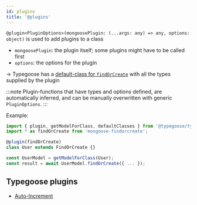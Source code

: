 ```yaml
---
id: plugins
title: '@plugins'
---
```


`@plugin<PluginOptions>(mongoosePlugin: (...args: any) => any, options: object)` is used to add plugins to a class
- `mongoosePlugin`: the plugin itself; some plugins might have to be called first
- `options`: the options for the plugin

-> Typegoose has a [default-class for `findOrCreate`](../../guides/defaultClasses.md#findorcreate) with all the types supplied by the plugin

:::note
Plugin-functions that have types and options defined, are automatically inferred, and can be manually overwritten with generic `PluginOptions`.
:::

Example:

```ts
import { plugin, getModelForClass, defaultClasses } from '@typegoose/typegoose';
import * as findOrCreate from 'mongoose-findorcreate';

@plugin(findOrCreate)
class User extends FindOrCreate {}

const UserModel = getModelForClass(User);
const result = await UserModel.findOrCreate({ ... });
```

## Typegoose plugins

- [Auto-Increment](https://github.com/typegoose/auto-increment/)
